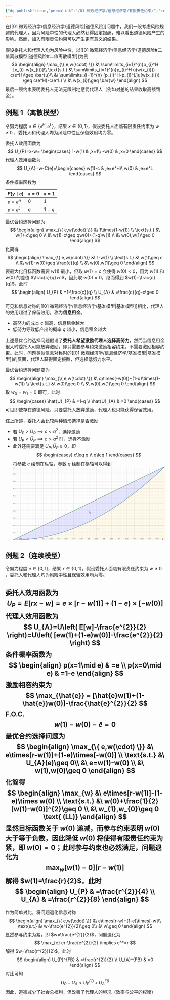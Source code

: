 ```yaml
---
{"dg-publish":true,"permalink":"/01 微观经济学/信息经济学/有限责任约束/","created":"2024-06-15T20:25:28.372+08:00","updated":"2024-06-21T22:08:44.394+08:00"}
---
```



在[[01 微观经济学/信息经济学/道德风险\|道德风险]]问题中，我们一般考虑风险规避的代理人，因为风险中性的代理人必然获得固定报酬，难以看出道德风险产生的影响。然而，加入有限责任约束可以产生更有意义的结果。

假设委托人和代理人均为风险中性，以[[01 微观经济学/信息经济学/道德风险#二值离散模型\|道德风险#二值离散模型]]为例
$$
\begin{align}
\max_{\{ e,w(\cdot) \}} &\ \sum\limits_{i=1}^{n}p_{i}^H [x_{i}-w(x_{i})]\\
\text{s.t.} &\ \sum\limits_{i=1}^{n}p_{i}^H u(w(x_{i}))-c(e^H)\geq \bar{u}\\
&\ \sum\limits_{i=1}^{n} [p_{i}^H-p_{i}^L]u(w(x_{i})) \geq c(e^H)-c(e^L) \\
&\ w(x_{i})\geq \bar{w}
\end{align}
$$
最后一项约束表明委托人无法无限制地惩罚代理人（例如对差的结果收取高额罚金）。

## 例题 1（离散模型）

令努力程度 $e\in \{ e^H,e^L \}$，结果 $x \in \{ 0,1 \}$，假设委托人面临有限责任约束为 $w\geq 0$ ，委托人和代理人均为风险中性且保留效用均为零。

委托人效用函数为
$$
U_{P}=x-w=
\begin{cases}
1-w(1)  & ,x=1\\
-w(0) & ,x=0
\end{cases}
$$
代理人效用函数为
$$
U_{A}=w-C(e)=\begin{cases}
w(1)-c  & ,e=e^H\\
w(0) & ,e=e^L
\end{cases}
$$
条件概率函数为

| $P(y\mid e)$ | $x=0$ | $x=1$ |
| ------------ | ----- | ----- |
| $e=e^H$      | $0$   | $1$   |
| $e=e^L$      | $q$   | $1-q$ |

 最优合约选择问题为
$$
\begin{align}
\max_{\{ e,w(\cdot) \}} &\ 1\times(1-w(1)) \\
\text{s.t.} &\ w(1)-c\geq 0 \\
&\ w(1)-c\geq qw(0)+(1-q)w(1)  \\
&\ w(0),w(1)\geq 0 
\end{align}
$$
化简得
$$
\begin{align}
\max_{\{ e,w(\cdot) \}} &\ 1-w(1) \\
\text{s.t.} &\ w(1)\geq c \\
&\ w(1)-w(0)\geq \frac{c}{q}  \\
&\ w(0),w(1)\geq 0 
\end{align}
$$
要最大化目标函数需要 $w(1)$ 最小，但取 $w(1)=c$ 会使得 $w(0)<0$，因为 $w(1)$ 和 $w(0)$ 的差值 $\frac{c}{q}>c$，因此取 $w(0)=0$，继而得到 $w(1)=\frac{c}{q}$，此时
$$
\begin{align}
U_{P} & =1-\frac{c}{q} \\
U_{A} & =\frac{c}{q}-c\geq 0
\end{align}
$$
可见和信息对称的[[01 微观经济学/信息经济学/基准模型\|基准模型]]相比，代理人的效用超过了保留效用，称为**信息租金**。
- 高努力的成本 $c$ 越高，信息租金越大
- 低努力导致低产出的概率 $q$ 越小，信息租金越大

上述最优合约选择问题假设了**委托人希望激励代理人选择高努力**，然而当信息租金很大时委托人可能放弃激励，即只需要参与约束激励相容约束，不需要激励相容约束。此时，问题类似信息对称时的[[01 微观经济学/信息经济学/基准模型\|基准模型]]的反面，代理人获得固定报酬，但选择低努力水平。

最优合约选择问题变为
$$
\begin{align}
\max_{\{ e,w(\cdot) \}} &\ q\times(-w(0))+(1-q)\times(1-w(1)) \\
\text{s.t.} &\ w(0)\geq 0 \\
&\ w(0),w(1)\geq 0 
\end{align}
$$
取 $w_{0}=w_{1}=0$ 即可，此时
$$
\begin{cases}
\hat{U}_{P} & =1-q \\
\hat{U}_{A} & =0
\end{cases}
$$
可见即使存在道德风险，只要委托人放弃激励，代理人也只能获得保留效用。

综上所述，委托人会比较两种情形选择是否激励
- 若 $U_{P}>\hat{U}_{P}\implies c<q^{2}$，选择激励
- 若 $U_{P}<\hat{U}_{P}\implies c>q^{2}$ 时，选择不激励
- 此外还需要满足 $U_{P},\hat{U}_{P}\geq 0$，即
$$
\begin{cases}
c\leq q \\
q\leq 1
\end{cases}
$$
将参数 $c$ 绘制在纵轴，参数 $q$ 绘制在横轴可以得到
![Pasted image 20230523170839.png](https://raw.githubusercontent.com/ykonut/picx-images-hosting/master/picgo/image-adc8a8c818164e2cdc33d77251d87f36.png)

## 例题 2（连续模型）

令努力程度 $e\in[0,1]$，结果 $x \in \{ 0,1 \}$，假设委托人面临有限责任约束为 $w\geq 0$ ，委托人和代理人均为风险中性且保留效用均为零。

委托人效用函数为
$$
U_{P}=E[rx-w]=
e\times[r-w(1)]+(1-e)\times[-w(0)]
$$
代理人效用函数为
$$
U_{A}=U\left( E[w]-\frac{e^{2}}{2} \right)=U\left( [ew(1)+(1-e)w(0)]-\frac{e^{2}}{2} \right)
$$
条件概率函数为
$$
\begin{align}
p(x=1\mid e) & =e \\
p(x=0\mid e) & =1-e
\end{align}
$$
激励相容约束为
$$
\max_{\hat{e}} = [\hat{e}w(1)+(1-\hat{e})w(0)]-\frac{\hat{e}^{2}}{2} 
$$
F.O.C.
$$
w(1)-w(0)-\hat{e}=0
$$
最优合约选择问题为
$$
\begin{align}
\max_{\{ e,w(\cdot) \}} &\ e\times[r-w(1)]+(1-e)\times[-w(0)] \\
\text{s.t.} &\  U_{A}(e)\geq 0\\
&\ e=w(1)-w(0)  \\
&\ w(1),w(0)\geq 0
\end{align}
$$
化简得
$$
\begin{align}
\max_{w} &\ e\times[r-w(1)]-(1-e)\times w(0) \\
\text{s.t.}
&\ w(0)+\frac{1}{2}[w(1)-w(0)]^{2}\geq 0 \\
&\ w_{1},w_{0}\geq 0 \text{ (LL)}
\end{align}
$$
显然目标函数关于 $w(0)$ 递减，而参与约束表明 $w(0)$ 大于等于负数，因此降低 $w(0)$ 将使得有限责任约束为紧，即 $w(0)=0$；此时参与约束也必然满足，问题退化为
$$
\max_{w} [w(1)-0][r-w(1)]
$$
解得 $w(1)=\frac{r}{2}$，此时
$$
\begin{align}
U_{P} & =\frac{r^{2}}{4} \\
U_{A} & =\frac{r^{2}}{8}
\end{align}
$$
---
作为简单对比，将问题退化信息对称
$$
\begin{align}
\max_{\{ e,w(\cdot) \}} &\ e\times[r-w]+(1-e)\times[-w]\\
\text{s.t.} &\  w-\frac{e^{2}}{2}\geq 0\\
&\ w\geq 0
\end{align}
$$
显然参与约束为紧，即 $w=\frac{e^{2}}{2}$，问题退化为
$$
\max_{e} er-\frac{e^{2}}{2} \implies e^*=r
$$
解得 $w=\frac{r^{2}}{2}$，此时
$$
\begin{align}
U_{P}^{FB} & =\frac{r^{2}}{2} \\
U_{A}^{FB} & =0
\end{align}
$$
对比可知
$$
U_{P}+U_{A}<U_{P}^{FB}+U_{A}^{FB}
$$
因此，道德减少了社会总福利，但改善了代理人的境况（效率与公平的权衡）
